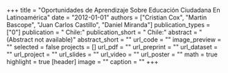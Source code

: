 +++
title = "Oportunidades de Aprendizaje Sobre Educación Ciudadana En Latinoamérica"
date = "2012-01-01"
authors = ["Cristian Cox", "Martin Bascope", "Juan Carlos Castillo", "Daniel Miranda"]
publication_types = ["0"]
publication = " Chile:"
publication_short = " Chile:"
abstract = "(Abstract not available)"
abstract_short = ""
url_code = ""
image_preview = ""
selected = false
projects = []
url_pdf = ""
url_preprint = ""
url_dataset = ""
url_project = ""
url_slides = ""
url_video = ""
url_poster = ""
math = true
highlight = true
[header]
image = ""
caption = ""
+++
